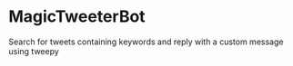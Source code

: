 # MagicTweeterBot
Search for tweets containing keywords and reply with a custom message using tweepy
